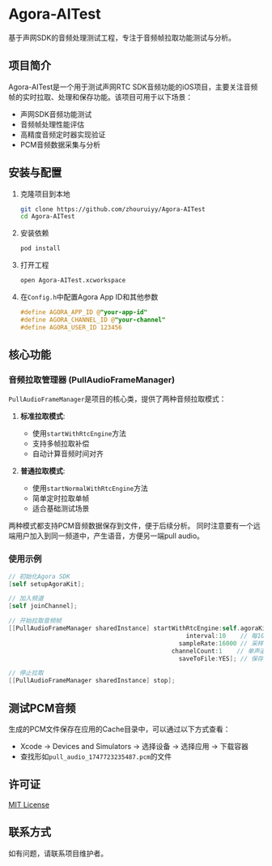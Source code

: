 # Agora-AITest

基于声网SDK的音频处理测试工程，专注于音频帧拉取功能测试与分析。

## 项目简介

Agora-AITest是一个用于测试声网RTC SDK音频功能的iOS项目，主要关注音频帧的实时拉取、处理和保存功能。该项目可用于以下场景：

- 声网SDK音频功能测试
- 音频帧处理性能评估
- 高精度音频定时器实现验证
- PCM音频数据采集与分析

## 安装与配置

1. 克隆项目到本地
   ```bash
   git clone https://github.com/zhouruiyy/Agora-AITest
   cd Agora-AITest
   ```

2. 安装依赖
   ```bash
   pod install
   ```

3. 打开工程
   ```bash
   open Agora-AITest.xcworkspace
   ```

4. 在`Config.h`中配置Agora App ID和其他参数
   ```objective-c
   #define AGORA_APP_ID @"your-app-id"
   #define AGORA_CHANNEL_ID @"your-channel"
   #define AGORA_USER_ID 123456
   ```

## 核心功能

### 音频拉取管理器 (PullAudioFrameManager)

`PullAudioFrameManager`是项目的核心类，提供了两种音频拉取模式：

1. **标准拉取模式**: 
   - 使用`startWithRtcEngine`方法
   - 支持多帧拉取补偿
   - 自动计算音频时间对齐

2. **普通拉取模式**: 
   - 使用`startNormalWithRtcEngine`方法
   - 简单定时拉取单帧
   - 适合基础测试场景

两种模式都支持PCM音频数据保存到文件，便于后续分析。
同时注意要有一个远端用户加入到同一频道中，产生语音，方便另一端pull audio。

### 使用示例

```objective-c
// 初始化Agora SDK
[self setupAgoraKit];

// 加入频道
[self joinChannel];

// 开始拉取音频帧
[[PullAudioFrameManager sharedInstance] startWithRtcEngine:self.agoraKit
                                                 interval:10    // 每10毫秒拉取一次
                                               sampleRate:16000 // 采样率
                                             channelCount:1    // 单声道
                                               saveToFile:YES]; // 保存到文件

// 停止拉取
[[PullAudioFrameManager sharedInstance] stop];
```

## 测试PCM音频

生成的PCM文件保存在应用的Cache目录中，可以通过以下方式查看：
- Xcode -> Devices and Simulators -> 选择设备 -> 选择应用 -> 下载容器
- 查找形如`pull_audio_1747723235487.pcm`的文件

## 许可证

[MIT License](LICENSE)

## 联系方式

如有问题，请联系项目维护者。 